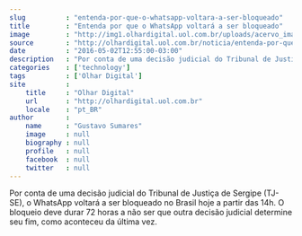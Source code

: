 ```yaml
---
slug          : "entenda-por-que-o-whatsapp-voltara-a-ser-bloqueado"
title         : "Entenda por que o WhatsApp voltará a ser bloqueado"
image         : "http://img1.olhardigital.uol.com.br/uploads/acervo_imagens/2015/12/20151224111912_660_420.jpg"
source        : "http://olhardigital.uol.com.br/noticia/entenda-por-que-o-whatsapp-voltara-a-ser-bloqueado/57828"
date          : "2016-05-02T12:55:00-03:00"
description   : "Por conta de uma decisão judicial do Tribunal de Justiça de Sergipe (TJ-SE), o WhatsApp voltará a ser bloqueado no Brasil hoje a partir das 14h. O bloqueio deve durar 72 horas a não ser que outra decisão judicial determine seu fim, como aconteceu da última vez."
categories    : ['technology']
tags          : ['Olhar Digital']
site          :
    title     : "Olhar Digital"
    url       : "http://olhardigital.uol.com.br"
    locale    : "pt_BR"
author        :
    name      : "Gustavo Sumares"
    image     : null
    biography : null
    profile   : null
    facebook  : null
    twitter   : null
---
```


Por conta de uma decisão judicial do Tribunal de Justiça de Sergipe (TJ-SE), o WhatsApp voltará a ser bloqueado no Brasil hoje a partir das 14h. O bloqueio deve durar 72 horas a não ser que outra decisão judicial determine seu fim, como aconteceu da última vez.
